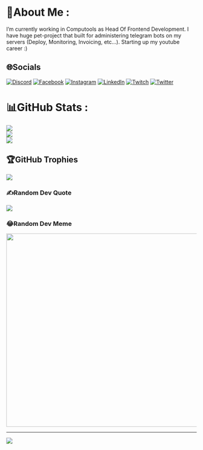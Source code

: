 # 💫About Me :
I’m currently working in Computools as Head Of Frontend Development. I have huge pet-project that built for administering telegram bots on my servers (Deploy, Monitoring, Invoicing, etc…). Starting up my youtube career :)

## 🌐Socials
[![Discord](https://img.shields.io/badge/Discord-%237289DA.svg?logo=discord&logoColor=white)](htttps://discord.gg/nokwin#8644) [![Facebook](https://img.shields.io/badge/Facebook-%231877F2.svg?logo=Facebook&logoColor=white)](https://facebook.com/nokwinua) [![Instagram](https://img.shields.io/badge/Instagram-%23E4405F.svg?logo=Instagram&logoColor=white)](https://instagram.com/nokwin_ua) [![LinkedIn](https://img.shields.io/badge/LinkedIn-%230077B5.svg?logo=linkedin&logoColor=white)](https://linkedin.com/in/dmytro-batarin-30101551) [![Twitch](https://img.shields.io/badge/Twitch-%239146FF.svg?logo=Twitch&logoColor=white)](https://twitch.tv/nokwin) [![Twitter](https://img.shields.io/badge/Twitter-%231DA1F2.svg?logo=Twitter&logoColor=white)](https://twitter.com/nokwin_ua) 

# 📊GitHub Stats :
![](https://github-readme-stats.vercel.app/api?username=nokwin&theme=react&hide_border=true&include_all_commits=false&count_private=true)<br/>
![](https://github-readme-streak-stats.herokuapp.com/?user=nokwin&theme=react&hide_border=true)<br/>
![](https://github-readme-stats.vercel.app/api/top-langs/?username=nokwin&theme=react&hide_border=true&include_all_commits=false&count_private=true&layout=compact)

## 🏆GitHub Trophies
![](https://github-profile-trophy.vercel.app/?username=nokwin&theme=dracula&no-frame=true&no-bg=false&margin-w=4)

### ✍️Random Dev Quote
![](https://quotes-github-readme.vercel.app/api?type=horizontal&theme=radical)

### 😂Random Dev Meme
<img src="https://random-memer.herokuapp.com/" width="512px"/>

---
![](https://komarev.com/ghpvc/?username=nokwin&label=Visitors+Count&color=brightgreen)

